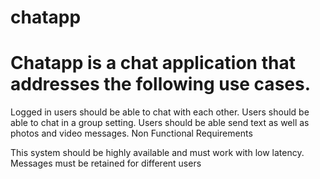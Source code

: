 # chatapp
# Chatapp is a chat application that addresses the following use cases.

Logged in users should be able to chat with each other.
Users should be able to chat in a group setting.
Users should be able send text as well as photos and video messages.
Non Functional Requirements

This system should be highly available and must work with low latency.
Messages must be retained for different users
